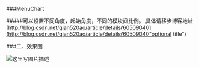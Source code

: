###MenuChart

#####可以设置不同角度，起始角度，不同的模块间比例。
具体请移步博客地址[http://blog.csdn.net/qian520ao/article/details/60509040](http://blog.csdn.net/qian520ao/article/details/60509040"optional title")

###二、效果图

![这里写图片描述](http://img.blog.csdn.net/20170305180056125?watermark/2/text/aHR0cDovL2Jsb2cuY3Nkbi5uZXQvcWlhbjUyMGFv/font/5a6L5L2T/fontsize/400/fill/I0JBQkFCMA==/dissolve/70/gravity/SouthEast)
